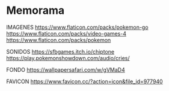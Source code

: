 # Memorama
IMAGENES 
https://www.flaticon.com/packs/pokemon-go
https://www.flaticon.com/packs/video-games-4
https://www.flaticon.com/packs/pokemon

SONIDOS
https://sfbgames.itch.io/chiptone
https://play.pokemonshowdown.com/audio/cries/

FONDO
https://wallpapersafari.com/w/gVMaD4

FAVICON
https://www.favicon.cc/?action=icon&file_id=977940
